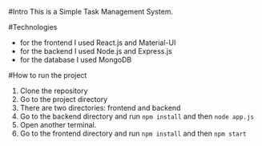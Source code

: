 #Intro
This is a Simple Task Management System.

#Technologies

- for the frontend I used React.js and Material-UI
- for the backend I used Node.js and Express.js
- for the database I used MongoDB

#How to run the project

1. Clone the repository
2. Go to the project directory
3. There are two directories: frontend and backend
4. Go to the backend directory and run `npm install` and then `node app.js`
5. Open another terminal.
6. Go to the frontend directory and run `npm install` and then `npm start`
